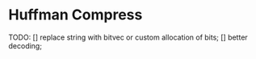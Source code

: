 # Huffman Compress

TODO:
[] replace string with bitvec or custom allocation of bits;
[] better decoding;
